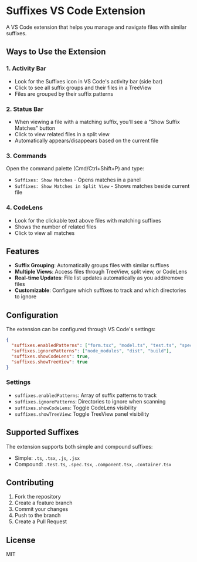 # Suffixes VS Code Extension

A VS Code extension that helps you manage and navigate files with similar suffixes.

## Ways to Use the Extension

### 1. Activity Bar

- Look for the Suffixes icon in VS Code's activity bar (side bar)
- Click to see all suffix groups and their files in a TreeView
- Files are grouped by their suffix patterns

### 2. Status Bar

- When viewing a file with a matching suffix, you'll see a "Show Suffix Matches" button
- Click to view related files in a split view
- Automatically appears/disappears based on the current file

### 3. Commands

Open the command palette (Cmd/Ctrl+Shift+P) and type:

- `Suffixes: Show Matches` - Opens matches in a panel
- `Suffixes: Show Matches in Split View` - Shows matches beside current file

### 4. CodeLens

- Look for the clickable text above files with matching suffixes
- Shows the number of related files
- Click to view all matches

## Features

- **Suffix Grouping**: Automatically groups files with similar suffixes
- **Multiple Views**: Access files through TreeView, split view, or CodeLens
- **Real-time Updates**: File list updates automatically as you add/remove files
- **Customizable**: Configure which suffixes to track and which directories to ignore

## Configuration

The extension can be configured through VS Code's settings:

```json
{
  "suffixes.enabledPatterns": ["form.tsx", "model.ts", "test.ts", "spec.ts", "component.tsx"],
  "suffixes.ignorePatterns": ["node_modules", "dist", "build"],
  "suffixes.showCodeLens": true,
  "suffixes.showTreeView": true
}
```

### Settings

- `suffixes.enabledPatterns`: Array of suffix patterns to track
- `suffixes.ignorePatterns`: Directories to ignore when scanning
- `suffixes.showCodeLens`: Toggle CodeLens visibility
- `suffixes.showTreeView`: Toggle TreeView panel visibility

## Supported Suffixes

The extension supports both simple and compound suffixes:

- Simple: `.ts`, `.tsx`, `.js`, `.jsx`
- Compound: `.test.ts`, `.spec.tsx`, `.component.tsx`, `.container.tsx`

## Contributing

1. Fork the repository
2. Create a feature branch
3. Commit your changes
4. Push to the branch
5. Create a Pull Request

## License

MIT
